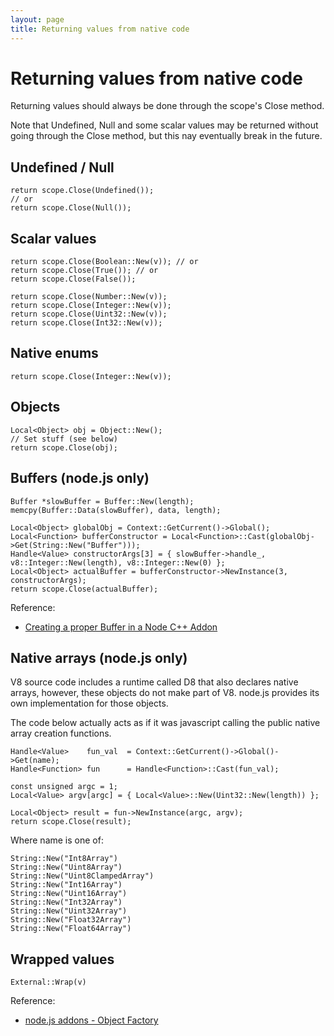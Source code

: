 ```yaml
---
layout: page
title: Returning values from native code
---
```

# Returning values from native code

Returning values should always be done through the scope's Close method.

Note that Undefined, Null and some scalar values may be returned without going through the Close method, but this nay eventually break in the future.

## Undefined / Null

    return scope.Close(Undefined());
    // or
    return scope.Close(Null());

## Scalar values

    return scope.Close(Boolean::New(v)); // or
    return scope.Close(True()); // or
    return scope.Close(False());

    return scope.Close(Number::New(v));
    return scope.Close(Integer::New(v));
    return scope.Close(Uint32::New(v));
    return scope.Close(Int32::New(v));

## Native enums

    return scope.Close(Integer::New(v));

## Objects

    Local<Object> obj = Object::New();
    // Set stuff (see below)
    return scope.Close(obj);

## Buffers (node.js only)

    Buffer *slowBuffer = Buffer::New(length);
    memcpy(Buffer::Data(slowBuffer), data, length);

    Local<Object> globalObj = Context::GetCurrent()->Global();
    Local<Function> bufferConstructor = Local<Function>::Cast(globalObj->Get(String::New("Buffer")));
    Handle<Value> constructorArgs[3] = { slowBuffer->handle_, v8::Integer::New(length), v8::Integer::New(0) };
    Local<Object> actualBuffer = bufferConstructor->NewInstance(3, constructorArgs);
    return scope.Close(actualBuffer);

Reference:

*   [Creating a proper Buffer in a Node C++ Addon](http://sambro.is-super-awesome.com/2011/03/03/creating-a-proper-buffer-in-a-node-c-addon/)

## Native arrays (node.js only)

V8 source code includes a runtime called D8 that also declares native arrays, however, these objects do not make part of V8. node.js provides its own implementation for those objects.

The code below actually acts as if it was javascript calling the public native array creation functions.

    Handle<Value>    fun_val  = Context::GetCurrent()->Global()->Get(name);
    Handle<Function> fun      = Handle<Function>::Cast(fun_val);

    const unsigned argc = 1;
    Local<Value> argv[argc] = { Local<Value>::New(Uint32::New(length)) };

    Local<Object> result = fun->NewInstance(argc, argv);
    return scope.Close(result);

Where name is one of:

    String::New("Int8Array")
    String::New("Uint8Array")
    String::New("Uint8ClampedArray")
    String::New("Int16Array")
    String::New("Uint16Array")
    String::New("Int32Array")
    String::New("Uint32Array")
    String::New("Float32Array")
    String::New("Float64Array")

## Wrapped values

    External::Wrap(v)

Reference:

*   [node.js addons - Object Factory](http://nodejs.org/api/addons.html#addons_object_factory)
